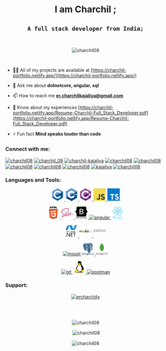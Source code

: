 <div bgrcolor="#e8f5fb">
<div align="center">
  <h1>
    <span style="display: inline-block; animation: animateWord 1.5s ease-in-out infinite;">I</span> 
    <span style="display: inline-block; animation: animateWord 1.5s ease-in-out infinite;">am</span> 
    <span style="display: inline-block; animation: animateWord 1.5s ease-in-out infinite;">Charchil</span>
    <span style="display: inline-block; animation: animateWord 1.5s ease-in-out infinite;">;</span>
  </h1>
</div>

<div align="center">
    <h2>
        <code class="wavy-text">A full stack developer from India;</code>
    </h2>
</div>

&nbsp;

<p align="center"> <img src="https://komarev.com/ghpvc/?username=charchil08&label=Profile%20views&color=0e75b6&style=flat" alt="charchil08" /> </p>

&nbsp;

<!-- <p align="left"> <a href="https://github.com/ryo-ma/github-profile-trophy"><img src="https://github-profile-trophy.vercel.app/?username=charchil08" alt="charchil08" /></a> </p> -->

- 👨‍💻 All of my projects are available at [https://charchil-portfolio.netlify.app/](https://charchil-portfolio.netlify.app/)

- 💬 Ask me about **dotnetcore, angular, sql**

- 📫 How to reach me **er.charchilkajaliya@gmail.com**

- 📄 Know about my experiences [https://charchil-portfolio.netlify.app/Resume-Charchil-Full_Stack_Developer.pdf](https://charchil-portfolio.netlify.app/Resume-Charchil-Full_Stack_Developer.pdf)

- ⚡ Fun fact **Mind speaks louder than code**

<h3 align="left">Connect with me:</h3>
<p align="left">
<a href="https://codepen.io/charchil08" target="blank"><img align="center" src="https://raw.githubusercontent.com/rahuldkjain/github-profile-readme-generator/master/src/images/icons/Social/codepen.svg" alt="charchil08" height="30" width="40" /></a>
<a href="https://twitter.com/charchil_08" target="blank"><img align="center" src="https://raw.githubusercontent.com/rahuldkjain/github-profile-readme-generator/master/src/images/icons/Social/twitter.svg" alt="charchil_08" height="30" width="40" /></a>
<a href="https://linkedin.com/in/charchil-kajaliya" target="blank"><img align="center" src="https://raw.githubusercontent.com/rahuldkjain/github-profile-readme-generator/master/src/images/icons/Social/linked-in-alt.svg" alt="charchil-kajaliya" height="30" width="40" /></a>
<a href="https://stackoverflow.com/users/charchil08" target="blank"><img align="center" src="https://raw.githubusercontent.com/rahuldkjain/github-profile-readme-generator/master/src/images/icons/Social/stack-overflow.svg" alt="charchil08" height="30" width="40" /></a>
<a href="https://codesandbox.com/charchil08" target="blank"><img align="center" src="https://raw.githubusercontent.com/rahuldkjain/github-profile-readme-generator/master/src/images/icons/Social/codesandbox.svg" alt="charchil08" height="30" width="40" /></a>
<a href="https://www.codechef.com/users/charchil08" target="blank"><img align="center" src="https://cdn.jsdelivr.net/npm/simple-icons@3.1.0/icons/codechef.svg" alt="charchil08" height="30" width="40" /></a>
<a href="https://codeforces.com/profile/charchil08" target="blank"><img align="center" src="https://raw.githubusercontent.com/rahuldkjain/github-profile-readme-generator/master/src/images/icons/Social/codeforces.svg" alt="charchil08" height="30" width="40" /></a>
<a href="https://www.leetcode.com/charchil08" target="blank"><img align="center" src="https://raw.githubusercontent.com/rahuldkjain/github-profile-readme-generator/master/src/images/icons/Social/leet-code.svg" alt="charchil08" height="30" width="40" /></a>
<a href="https://www.hackerearth.com/kajaliya" target="blank"><img align="center" src="https://raw.githubusercontent.com/rahuldkjain/github-profile-readme-generator/master/src/images/icons/Social/hackerearth.svg" alt="kajaliya" height="30" width="40" /></a>
<a href="https://auth.geeksforgeeks.org/user/charchil08" target="blank"><img align="center" src="https://raw.githubusercontent.com/rahuldkjain/github-profile-readme-generator/master/src/images/icons/Social/geeks-for-geeks.svg" alt="charchil08" height="30" width="40" /></a>
</p>

<h3 align="left">Languages and Tools:</h3>
<p align="center">
<a href="https://www.cprogramming.com/" target="_blank" rel="noreferrer"> <img src="https://raw.githubusercontent.com/devicons/devicon/master/icons/c/c-original.svg" alt="c" width="40" height="40"/> </a> <a href="https://www.w3schools.com/cpp/" target="_blank" rel="noreferrer"> <img src="https://raw.githubusercontent.com/devicons/devicon/master/icons/cplusplus/cplusplus-original.svg" alt="cplusplus" width="40" height="40"/> </a> <a href="https://www.w3schools.com/cs/" target="_blank" rel="noreferrer"> <img src="https://raw.githubusercontent.com/devicons/devicon/master/icons/csharp/csharp-original.svg" alt="csharp" width="40" height="40"/> </a> 
<a href="https://developer.mozilla.org/en-US/docs/Web/JavaScript" target="_blank" rel="noreferrer"> <img src="https://raw.githubusercontent.com/devicons/devicon/master/icons/javascript/javascript-original.svg" alt="javascript" width="40" height="40"/> </a> 
 <a href="https://www.typescriptlang.org/" target="_blank" rel="noreferrer"> <img src="https://raw.githubusercontent.com/devicons/devicon/master/icons/typescript/typescript-original.svg" alt="typescript" width="40" height="40"/> </a> </p>
</p>
<p align="center">
<a href="https://www.w3.org/html/" target="_blank" rel="noreferrer"> <img src="https://raw.githubusercontent.com/devicons/devicon/master/icons/html5/html5-original-wordmark.svg" alt="html5" width="40" height="40"/> </a> 
<a href="https://sass-lang.com" target="_blank" rel="noreferrer"> <img src="https://raw.githubusercontent.com/devicons/devicon/master/icons/sass/sass-original.svg" alt="sass" width="40" height="40"/> </a>
<a href="https://getbootstrap.com" target="_blank" rel="noreferrer"> <img src="https://raw.githubusercontent.com/devicons/devicon/master/icons/bootstrap/bootstrap-plain-wordmark.svg" alt="bootstrap" width="40" height="40"/> </a> 
<a href="https://angular.io" target="_blank" rel="noreferrer"> <img src="https://angular.io/assets/images/logos/angular/angular.svg" alt="angular" width="40" height="40"/> </a>
 <a href="https://reactjs.org/" target="_blank" rel="noreferrer"> <img src="https://raw.githubusercontent.com/devicons/devicon/master/icons/react/react-original-wordmark.svg" alt="react" width="40" height="40"/> </a> 
</p>
<p align="center">
  <a href="https://dotnet.microsoft.com/" target="_blank" rel="noreferrer"> <img src="https://raw.githubusercontent.com/devicons/devicon/master/icons/dot-net/dot-net-original-wordmark.svg" alt="dotnet" width="40" height="40"/> </a> 
   <a href="https://nodejs.org" target="_blank" rel="noreferrer"> <img src="https://raw.githubusercontent.com/devicons/devicon/master/icons/nodejs/nodejs-original-wordmark.svg" alt="nodejs" width="40" height="40"/> </a> 
   <a href="https://expressjs.com" target="_blank" rel="noreferrer"> <img src="https://raw.githubusercontent.com/devicons/devicon/master/icons/express/express-original-wordmark.svg" alt="express" width="40" height="40"/> </a>
   </p>
    <p align="center">
    <a href="https://www.microsoft.com/en-us/sql-server" target="_blank" rel="noreferrer"> <img src="https://www.svgrepo.com/show/303229/microsoft-sql-server-logo.svg" alt="mssql" width="40" height="40"/> </a>
    <a href="https://www.postgresql.org" target="_blank" rel="noreferrer"> <img src="https://raw.githubusercontent.com/devicons/devicon/master/icons/postgresql/postgresql-original-wordmark.svg" alt="postgresql" width="40" height="40"/> </a>
     <a href="https://www.mongodb.com/" target="_blank" rel="noreferrer"> <img src="https://raw.githubusercontent.com/devicons/devicon/master/icons/mongodb/mongodb-original-wordmark.svg" alt="mongodb" width="40" height="40"/> </a> 
     </p>
   <p align="center">
    <a href="https://git-scm.com/" target="_blank" rel="noreferrer"> <img src="https://www.vectorlogo.zone/logos/git-scm/git-scm-icon.svg" alt="git" width="40" height="40"/> 
    </a> <a href="https://www.linux.org/" target="_blank" rel="noreferrer"> <img src="https://raw.githubusercontent.com/devicons/devicon/master/icons/linux/linux-original.svg" alt="linux" width="40" height="40"/> </a>
   <a href="https://postman.com" target="_blank" rel="noreferrer"> <img src="https://www.vectorlogo.zone/logos/getpostman/getpostman-icon.svg" alt="postman" width="40" height="40"/> </a>
   </p>
<h3 align="left">Support:</h3>
<p align="center"><a href="https://www.buymeacoffee.com/ercharchily"> <img align="center" src="https://cdn.buymeacoffee.com/buttons/v2/default-yellow.png" height="50" width="210" alt="ercharchily" /></a></p><br><br>

<p align="center"><img align="center" src="https://github-readme-stats.vercel.app/api/top-langs?username=charchil08&show_icons=true&locale=en&layout=compact" alt="charchil08" /></p>

<p align="center">&nbsp;<img align="center" src="https://github-readme-stats.vercel.app/api?username=charchil08&show_icons=true&locale=en" alt="charchil08" /></p>

<p align="center"><img align="center" src="https://github-readme-streak-stats.herokuapp.com/?user=charchil08&" alt="charchil08" /></p>
</div>